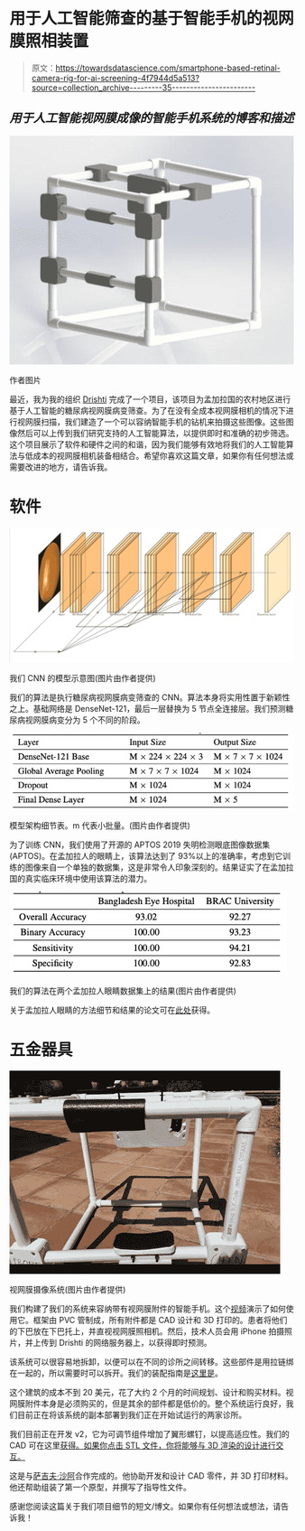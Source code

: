# 用于人工智能筛查的基于智能手机的视网膜照相装置

> 原文：<https://towardsdatascience.com/smartphone-based-retinal-camera-rig-for-ai-screening-4f7944d5a513?source=collection_archive---------35----------------------->

## *用于人工智能视网膜成像的智能手机系统的博客和描述*

![](img/10d566901cb5df2b4ff9bbad280eae20.png)

作者图片

最近，我为我的组织 [Drishti](https://drishtiai.org/) 完成了一个项目，该项目为孟加拉国的农村地区进行基于人工智能的糖尿病视网膜病变筛查。为了在没有全成本视网膜相机的情况下进行视网膜扫描，我们建造了一个可以容纳智能手机的钻机来拍摄这些图像。这些图像然后可以上传到我们研究支持的人工智能算法，以提供即时和准确的初步筛选。这个项目展示了软件和硬件之间的和谐，因为我们能够有效地将我们的人工智能算法与低成本的视网膜相机装备相结合。希望你喜欢这篇文章，如果你有任何想法或需要改进的地方，请告诉我。

# 软件

![](img/0822c8d60bb44aac3870ce1260a4c77f.png)

我们 CNN 的模型示意图(图片由作者提供)

我们的算法是执行糖尿病视网膜病变筛查的 CNN。算法本身将实用性置于新颖性之上。基础网络是 DenseNet-121，最后一层替换为 5 节点全连接层。我们预测糖尿病视网膜病变分为 5 个不同的阶段。

![](img/90e41d4c9585deb04bc47564156eaafa.png)

模型架构细节表。m 代表小批量。(图片由作者提供)

为了训练 CNN，我们使用了开源的 APTOS 2019 失明检测眼底图像数据集(APTOS)。在孟加拉人的眼睛上，该算法达到了 93%以上的准确率，考虑到它训练的图像来自一个单独的数据集，这是非常令人印象深刻的。结果证实了在孟加拉国的真实临床环境中使用该算法的潜力。

![](img/838a5802ec9f64a8050069ce9560080d.png)

我们的算法在两个孟加拉人眼睛数据集上的结果(图片由作者提供)

关于孟加拉人眼睛的方法细节和结果的论文可在[此处](https://arxiv.org/abs/2108.04358)获得。

# 五金器具

![](img/ce53565b4ddb2f4ee49824880706d70d.png)

视网膜摄像系统(图片由作者提供)

我们构建了我们的系统来容纳带有视网膜附件的智能手机。这个[视频](https://www.youtube.com/watch?v=1zDsNmXHbFA)演示了如何使用它。框架由 PVC 管制成，所有附件都是 CAD 设计和 3D 打印的。患者将他们的下巴放在下巴托上，并直视视网膜照相机。然后，技术人员会用 iPhone 拍摄照片，并上传到 Drishti 的网络服务器上，以获得即时预测。

该系统可以很容易地拆卸，以便可以在不同的诊所之间转移。这些部件是用拉链绑在一起的，所以需要时可以拆开。我们的装配指南是[这里是](https://www.youtube.com/watch?v=K8nVQCHWzno)。

这个建筑的成本不到 20 美元，花了大约 2 个月的时间规划、设计和购买材料。视网膜附件本身是必须购买的，但是其余的部件都是低价的。整个系统运行良好，我们目前正在将该系统的副本部署到我们正在开始试运行的两家诊所。

我们目前正在开发 v2，它为可调节组件增加了翼形螺钉，以提高适应性。我们的 CAD 可在这里[获得。如果你点击 STL 文件，你将能够与 3D 渲染的设计进行交互。](https://github.com/Drishti-BD/Drishti-CAD)

这是与[萨吉夫·沙阿](https://sajivshah.medium.com/)合作完成的。他协助开发和设计 CAD 零件，并 3D 打印材料。他还帮助组装了第一个原型，并撰写了指导性文件。

感谢您阅读这篇关于我们项目细节的短文/博文。如果你有任何想法或想法，请告诉我！